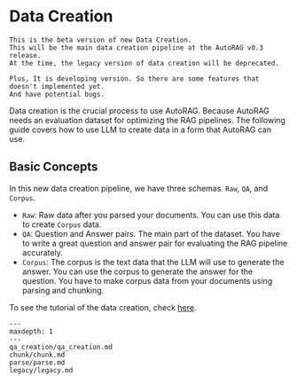 # Data Creation

```{warning}
This is the beta version of new Data Creation.
This will be the main data creation pipeline at the AutoRAG v0.3 release.
At the time, the legacy version of data creation will be deprecated.

Plus, It is developing version. So there are some features that doesn't implemented yet.
And have potential bugs.
```

Data creation is the crucial process to use AutoRAG. Because AutoRAG needs an evaluation dataset for optimizing the RAG pipelines.
The following guide covers how to use LLM to create data in a form that AutoRAG can use.

## Basic Concepts

In this new data creation pipeline, we have three schemas. `Raw`, `QA`, and `Corpus`.

- `Raw`: Raw data after you parsed your documents. You can use this data to create `Corpus` data.
- `QA`: Question and Answer pairs. The main part of the dataset. You have to write a great question and answer pair for evaluating the RAG pipeline accurately.
- `Corpus`: The corpus is the text data that the LLM will use to generate the answer.
You can use the corpus to generate the answer for the question.
You have to make corpus data from your documents using parsing and chunking.

To see the tutorial of the data creation, check [here](tutorial.md).

```{toctree}
---
maxdepth: 1
---
qa_creation/qa_creation.md
chunk/chunk.md
parse/parse.md
legacy/legacy.md
```
